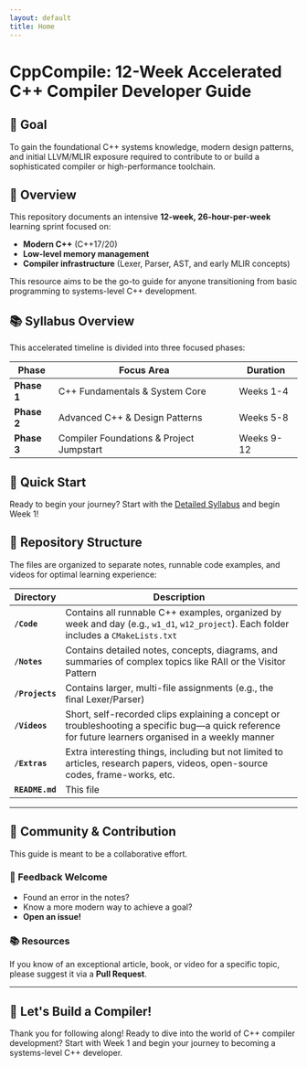 ```yaml
---
layout: default
title: Home
---
```


# CppCompile: 12-Week Accelerated C++ Compiler Developer Guide

## 🎯 Goal

To gain the foundational C++ systems knowledge, modern design patterns, and initial LLVM/MLIR exposure required to contribute to or build a sophisticated compiler or high-performance toolchain.

## 📖 Overview

This repository documents an intensive **12-week, 26-hour-per-week** learning sprint focused on:

- **Modern C++** (C++17/20)
- **Low-level memory management**
- **Compiler infrastructure** (Lexer, Parser, AST, and early MLIR concepts)

This resource aims to be the go-to guide for anyone transitioning from basic programming to systems-level C++ development.

## 📚 Syllabus Overview

This accelerated timeline is divided into three focused phases:

| Phase | Focus Area | Duration |
|-------|------------|----------|
| **Phase 1** | C++ Fundamentals & System Core | Weeks 1-4 |
| **Phase 2** | Advanced C++ & Design Patterns | Weeks 5-8 |
| **Phase 3** | Compiler Foundations & Project Jumpstart | Weeks 9-12 |

## 🚀 Quick Start

Ready to begin your journey? Start with the [Detailed Syllabus](/CppCompile/syllabus.html) and begin Week 1!

## 📁 Repository Structure

The files are organized to separate notes, runnable code examples, and videos for optimal learning experience:

| Directory | Description |
|-----------|-------------|
| **`/Code`** | Contains all runnable C++ examples, organized by week and day (e.g., `w1_d1`, `w12_project`). Each folder includes a `CMakeLists.txt` |
| **`/Notes`** | Contains detailed notes, concepts, diagrams, and summaries of complex topics like RAII or the Visitor Pattern |
| **`/Projects`** | Contains larger, multi-file assignments (e.g., the final Lexer/Parser) |
| **`/Videos`** | Short, self-recorded clips explaining a concept or troubleshooting a specific bug—a quick reference for future learners organised in a weekly manner |
| **`/Extras`** | Extra interesting things, including but not limited to articles, research papers, videos, open-source codes, frame-works, etc. |
| **`README.md`** | This file |

---

## 🤝 Community & Contribution

This guide is meant to be a collaborative effort.

### 📝 Feedback Welcome
- Found an error in the notes? 
- Know a more modern way to achieve a goal? 
- **Open an issue!**

### 📚 Resources
If you know of an exceptional article, book, or video for a specific topic, please suggest it via a **Pull Request**.

---

## 🚀 Let's Build a Compiler!

Thank you for following along! Ready to dive into the world of C++ compiler development? Start with Week 1 and begin your journey to becoming a systems-level C++ developer.

